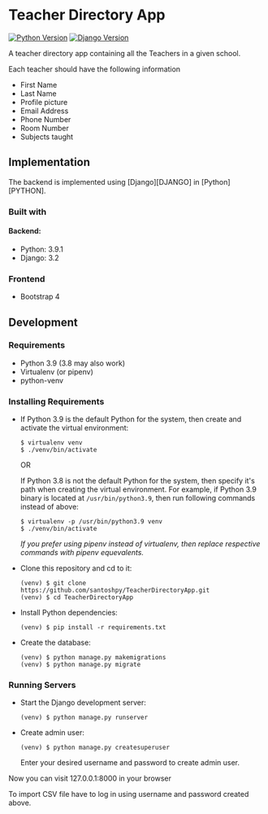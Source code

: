 # Teacher Directory App

[![Python Version](https://img.shields.io/badge/Python-3.9.1-brightgreen.svg)](https://python.org)
[![Django Version](https://img.shields.io/badge/Django-3.2-brightgreen.svg)](https://djangoproject.com)


A teacher directory app containing all the Teachers in a given school.

Each teacher should have the following information
- First Name
- Last Name
- Profile picture
- Email Address
- Phone Number
- Room Number
- Subjects taught



## Implementation

The backend is implemented using [Django][DJANGO] in [Python][PYTHON].

### Built with

#### Backend:

  - Python: 3.9.1
  - Django: 3.2
  
### Frontend
  - Bootstrap 4


## Development

### Requirements

  - Python 3.9 (3.8 may also work)
  - Virtualenv (or pipenv)
  - python-venv

### Installing Requirements

  - If Python 3.9 is the default Python for the system, then create and activate
	the virtual environment:

		$ virtualenv venv
		$ ./venv/bin/activate

	OR

    If Python 3.8 is not the default Python for the system, then specify it's
  	path when creating the virtual environment. For example, if Python 3.9
  	binary is located at `/usr/bin/python3.9`, then run following commands
  	instead of above:

		$ virtualenv -p /usr/bin/python3.9 venv
		$ ./venv/bin/activate

	*If you prefer using pipenv instead of virtualenv, then replace respective
	commands with pipenv equevalents.*

  - Clone this repository and cd to it:

		(venv) $ git clone https://github.com/santoshpy/TeacherDirectoryApp.git
		(venv) $ cd TeacherDirectoryApp

  - Install Python dependencies:

		(venv) $ pip install -r requirements.txt

  - Create the database:

  		(venv) $ python manage.py makemigrations
  		(venv) $ python manage.py migrate

### Running Servers

  - Start the Django development server:

  		(venv) $ python manage.py runserver

  - Create admin user:

        (venv) $ python manage.py createsuperuser

    Enter your desired username and password to create admin user.

Now you can visit 127.0.0.1:8000 in your browser 

To import CSV file have to log in using username and password created above.
